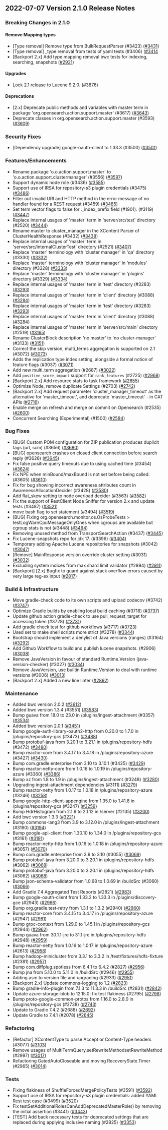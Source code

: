## 2022-07-07 Version 2.1.0 Release Notes


### Breaking Changes in 2.1.0

#### Remove Mapping types

* [Type removal] Remove type from BulkRequestParser (#3423) ([#3431](https://github.com/opensearch-project/opensearch/pull/3431))
* [Type removal] _type removal from tests of yaml tests (#3406) ([#3414](https://github.com/opensearch-project/opensearch/pull/3414)
* [Backport 2.x] Add type mapping removal bwc tests for indexing, searching, snapshots ([#2921](https://github.com/opensearch-project/opensearch/pull/2921))

#### Upgrades

* Lock 2.1 release to Lucene 9.2.0. ([#3676](https://github.com/opensearch-project/opensearch/pull/3676))


#### Deprecations

* [2.x] Deprecate public methods and variables with master term in package 'org.opensearch.action.support.master' (#3617) ([#3643](https://github.com/opensearch-project/opensearch/pull/3643))
* Deprecate classes in org.opensearch.action.support.master (#3593) ([#3609](https://github.com/opensearch-project/opensearch/pull/3609))

### Security Fixes

* [Dependency upgrade] google-oauth-client to 1.33.3 (#3500) ([#3501](https://github.com/opensearch-project/opensearch/pull/3501))

### Features/Enhancements

* Rename package 'o.o.action.support.master' to 'o.o.action.support.clustermanager' (#3556) ([#3597](https://github.com/opensearch-project/opensearch/pull/3597))
* Support dynamic node role (#3436) ([#3585](https://github.com/opensearch-project/opensearch/pull/3585))
* Support use of IRSA for repository-s3 plugin credentials (#3475) ([#3486](https://github.com/opensearch-project/opensearch/pull/3486))
* Filter out invalid URI and HTTP method in the error message of no handler found for a REST request (#3459) ([#3485](https://github.com/opensearch-project/opensearch/pull/3485))
* Set term vector flags to false for ._index_prefix field (#1901). (#3119) ([#3447](https://github.com/opensearch-project/opensearch/pull/3447))
* Replace internal usages of 'master' term in 'server/src/test' directory (#2520) ([#3444](https://github.com/opensearch-project/opensearch/pull/3444))
* Rename master to cluster_manager in the XContent Parser of ClusterHealthResponse (#3432) ([#3438](https://github.com/opensearch-project/opensearch/pull/3438))
* Replace internal usages of 'master' term in 'server/src/internalClusterTest' directory (#2521) ([#3407](https://github.com/opensearch-project/opensearch/pull/3407))
* Replace 'master' terminology with 'cluster manager' in 'qa' directory (#3330) ([#3332](https://github.com/opensearch-project/opensearch/pull/3332))
* Replace 'master' terminology with 'cluster manager' in 'modules' directory (#3328) ([#3333](https://github.com/opensearch-project/opensearch/pull/3333))
* Replace 'master' terminology with 'cluster manager' in 'plugins' directory (#3329) ([#3334](https://github.com/opensearch-project/opensearch/pull/3334))
* Replace internal usages of 'master' term in 'test' directory (#3283) ([#3293](https://github.com/opensearch-project/opensearch/pull/3293))
* Replace internal usages of 'master' term in 'client' directory (#3088) ([#3284](https://github.com/opensearch-project/opensearch/pull/3284))
* Replace internal usages of 'master' term in 'test' directory (#3283) ([#3293](https://github.com/opensearch-project/opensearch/pull/3293))
* Replace internal usages of 'master' term in 'client' directory (#3088) ([#3284](https://github.com/opensearch-project/opensearch/pull/3284))
* Replace internal usages of 'master' term in 'server/src/main' directory (#2519) ([#3165](https://github.com/opensearch-project/opensearch/pull/3165))
* Rename ClusterBlock description 'no master' to 'no cluster-manager' (#3133) ([#3151](https://github.com/opensearch-project/opensearch/pull/3151))
* Correct the skip version, multi_terms aggregation is supported on 2.1 (#3072) ([#3073](https://github.com/opensearch-project/opensearch/pull/3073))
* Adds the replication type index setting, alongside a formal notion of feature flags (#3037) ([#3071](https://github.com/opensearch-project/opensearch/pull/3071))
* Add new multi_term aggregation (#2687) ([#3022](https://github.com/opensearch-project/opensearch/pull/3022))
* Add `positive_score_impact` support for `rank_features` (#2725) ([#2968](https://github.com/opensearch-project/opensearch/pull/2968))
* [Backport 2.x] Add resource stats to task framework ([#2655](https://github.com/opensearch-project/opensearch/pull/2655))
* Optimize Node, remove duplicate Settings (#2703) ([#2742](https://github.com/opensearch-project/opensearch/pull/2742))
* [Backport 2.x] Add request parameter 'cluster_manager_timeout' as the alternative for 'master_timeout', and deprecate 'master_timeout' - in CAT APIs ([#2716](https://github.com/opensearch-project/opensearch/pull/2716))
* Enable merge on refresh and merge on commit on Opensearch (#2535) ([#2600](https://github.com/opensearch-project/opensearch/pull/2600))
* Concurrent Searching (Experimental) (#1500) ([#2584](https://github.com/opensearch-project/opensearch/pull/2584))


### Bug Fixes

* [BUG] Custom POM configuration for ZIP publication produces duplicit tags (url, scm) (#3656) ([#3680](https://github.com/opensearch-project/opensearch/pull/3680))
* [BUG] opensearch crashes on closed client connection before search reply (#3626) ([#3645](https://github.com/opensearch-project/opensearch/pull/3645))
* Fix false positive query timeouts due to using cached time (#3454) ([#3624](https://github.com/opensearch-project/opensearch/pull/3624))
* Fix NPE when minBound/maxBound is not set before being called. (#3605) ([#3610](https://github.com/opensearch-project/opensearch/pull/3610))
* Fix for bug showing incorrect awareness attributes count in AwarenessAllocationDecider (#3428) ([#3580](https://github.com/opensearch-project/opensearch/pull/3580))
* Add flat_skew setting to node overload decider (#3563) ([#3582](https://github.com/opensearch-project/opensearch/pull/3582))
* Fix the support of RestClient Node Sniffer for version 2.x and update tests (#3487) ([#3521](https://github.com/opensearch-project/opensearch/pull/3521))
* move bash flag to set statement (#3494) ([#3519](https://github.com/opensearch-project/opensearch/pull/3519))
* [BUG] Fixing org.opensearch.monitor.os.OsProbeTests > testLogWarnCpuMessageOnlyOnes when cgroups are available but cgroup stats is not (#3448) ([#3464](https://github.com/opensearch-project/opensearch/pull/3464))
* Removing unused method from TransportSearchAction (#3437) ([#3445](https://github.com/opensearch-project/opensearch/pull/3445))
* Fix Lucene-snapshots repo for jdk 17. (#3396) ([#3404](https://github.com/opensearch-project/opensearch/pull/3404))
* Temporary adding Apache Lucene repositories for snapshots (#3042) ([#3047](https://github.com/opensearch-project/opensearch/pull/3047))
* [Remove] MainResponse version override cluster setting (#3031) ([#3032](https://github.com/opensearch-project/opensearch/pull/3032))
* Excluding system indices from max shard limit validator (#2894) ([#2911](https://github.com/opensearch-project/opensearch/pull/2911))
* [Backport] [2.x] Bugfix to guard against stack overflow errors caused by very large reg-ex input  ([#2817](https://github.com/opensearch-project/opensearch/pull/2817))

### Build & Infrastructure

* Move gradle-check code to its own scripts and upload codecov (#3742) ([#3747](https://github.com/opensearch-project/opensearch/pull/3747))
* Optimize Gradle builds by enabling local build caching (#3718) ([#3737](https://github.com/opensearch-project/opensearch/pull/3737))
* Update github action gradle-check to use pull_request_target for accessing token (#3728) ([#3731](https://github.com/opensearch-project/opensearch/pull/3731))
* Add gradle check test for github workflows (#3717) ([#3723](https://github.com/opensearch-project/opensearch/pull/3723))
* Used set to make shell scripts more strict (#3278) ([#3344](https://github.com/opensearch-project/opensearch/pull/3344))
* Bootstrap should implement a denylist of Java versions (ranges) (#3164) ([#3292](https://github.com/opensearch-project/opensearch/pull/3292))
* Add Github Workflow to build and publish lucene snapshots. (#2906) ([#3038](https://github.com/opensearch-project/opensearch/pull/3038))
* Remove JavaVersion in favour of standard Runtime.Version (java-version-checker) (#3027) ([#3034](https://github.com/opensearch-project/opensearch/pull/3034))
* Remove JavaVersion, use builtin Runtime.Version to deal with runtime versions (#3006) ([#3013](https://github.com/opensearch-project/opensearch/pull/3013))
* [Backport 2.x] Added a new line linter ([#2892](https://github.com/opensearch-project/opensearch/pull/2892))

### Maintenance

* Added bwc version 2.0.2 ([#3612](https://github.com/opensearch-project/opensearch/pull/3612))
* Added bwc version 1.3.4 (#3551) ([#3583](https://github.com/opensearch-project/opensearch/pull/3583))
* Bump guava from 18.0 to 23.0 in /plugins/ingest-attachment (#3357) ([#3534](https://github.com/opensearch-project/opensearch/pull/3534))
* Added bwc version 2.0.1 ([#3451](https://github.com/opensearch-project/opensearch/pull/3451))
* Bump google-auth-library-oauth2-http from 0.20.0 to 1.7.0 in /plugins/repository-gcs (#3473) ([#3488](https://github.com/opensearch-project/opensearch/pull/3488))
* Bump protobuf-java from 3.20.1 to 3.21.1 in /plugins/repository-hdfs (#3472) ([#3480](https://github.com/opensearch-project/opensearch/pull/3480))
* Bump reactor-core from 3.4.17 to 3.4.18 in /plugins/repository-azure (#3427) ([#3430](https://github.com/opensearch-project/opensearch/pull/3430))
* Bump com.gradle.enterprise from 3.10 to 3.10.1 (#3425) ([#3429](https://github.com/opensearch-project/opensearch/pull/3429))
* Bump reactor-netty-core from 1.0.16 to 1.0.19 in /plugins/repository-azure (#3360) ([#3386](https://github.com/opensearch-project/opensearch/pull/3386))
* Bump xz from 1.8 to 1.9 in /plugins/ingest-attachment (#3248) ([#3280](https://github.com/opensearch-project/opensearch/pull/3280))
* Upgrading ingest-attachment dependencies (#3111) ([#3279](https://github.com/opensearch-project/opensearch/pull/3279))
* Bump reactor-netty from 1.0.17 to 1.0.18 in /plugins/repository-azure (#3246) ([#3258](https://github.com/opensearch-project/opensearch/pull/3258))
* Bump google-http-client-appengine from 1.35.0 to 1.41.8 in /plugins/repository-gcs (#3247) ([#3259](https://github.com/opensearch-project/opensearch/pull/3259))
* Bump HdrHistogram from 2.1.9 to 2.1.12 in /server (#2135) ([#3200](https://github.com/opensearch-project/opensearch/pull/3200))
* Add bwc version 1.3.3 ([#3221](https://github.com/opensearch-project/opensearch/pull/3221))
* Bump commons-lang3 from 3.9 to 3.12.0 in /plugins/ingest-attachment (#3190) ([#3194](https://github.com/opensearch-project/opensearch/pull/3194))
* Bump google-api-client from 1.30.10 to 1.34.0 in /plugins/repository-gcs (#3161) ([#3191](https://github.com/opensearch-project/opensearch/pull/3191))
* Bump reactor-netty-http from 1.0.16 to 1.0.18 in /plugins/repository-azure (#3057) ([#3070](https://github.com/opensearch-project/opensearch/pull/3070))
* Bump com.gradle.enterprise from 3.9 to 3.10 (#3055) ([#3069](https://github.com/opensearch-project/opensearch/pull/3069))
* Bump protobuf-java from 3.20.0 to 3.20.1 in /plugins/repository-hdfs (#3062) ([#3068](https://github.com/opensearch-project/opensearch/pull/3068))
* Bump protobuf-java from 3.20.0 to 3.20.1 in /plugins/repository-hdfs (#3062) ([#3068](https://github.com/opensearch-project/opensearch/pull/3068))
* Bump json-schema-validator from 1.0.68 to 1.0.69 in /buildSrc (#3060) ([#3066](https://github.com/opensearch-project/opensearch/pull/3066))
* Add Gradle 7.4 Aggregated Test Reports (#2821) ([#2983](https://github.com/opensearch-project/opensearch/pull/2983))
* Bump google-oauth-client from 1.33.2 to 1.33.3 in /plugins/discovery-gce (#2943) ([#2966](https://github.com/opensearch-project/opensearch/pull/2966))
* Bump org.gradle.test-retry from 1.3.1 to 1.3.2 (#2940) ([#2960](https://github.com/opensearch-project/opensearch/pull/2960))
* Bump reactor-core from 3.4.15 to 3.4.17 in /plugins/repository-azure (#2947) ([#2961](https://github.com/opensearch-project/opensearch/pull/2961))
* Bump grpc-context from 1.29.0 to 1.45.1 in /plugins/repository-gcs (#2944) ([#2962](https://github.com/opensearch-project/opensearch/pull/2962))
* Bump guava from 30.1.1-jre to 31.1-jre in /plugins/repository-hdfs (#2948) ([#2959](https://github.com/opensearch-project/opensearch/pull/2959))
* Bump reactor-netty from 1.0.16 to 1.0.17 in /plugins/repository-azure (#2613) ([#2958](https://github.com/opensearch-project/opensearch/pull/2958))
* Bump hadoop-minicluster from 3.3.1 to 3.3.2 in /test/fixtures/hdfs-fixture (#2381) ([#2957](https://github.com/opensearch-project/opensearch/pull/2957))
* Bump com.diffplug.spotless from 6.4.1 to 6.4.2 (#2827) ([#2956](https://github.com/opensearch-project/opensearch/pull/2956))
* Bump jna from 5.10.0 to 5.11.0 in /buildSrc (#2946) ([#2955](https://github.com/opensearch-project/opensearch/pull/2955))
* Adding asm to version file and upgrading (#2933) ([#2951](https://github.com/opensearch-project/opensearch/pull/2951))
* [Backport 2.x] Update commons-logging to 1.2 ([#2823](https://github.com/opensearch-project/opensearch/pull/2823))
* Bump gradle-info-plugin from 7.1.3 to 11.3.3 in /buildSrc (#2831) ([#2842](https://github.com/opensearch-project/opensearch/pull/2842))
* Update azure-storage-blob to 12.15.0: fix test flakiness (#2795) ([#2798](https://github.com/opensearch-project/opensearch/pull/2798))
* Bump proto-google-common-protos from 1.16.0 to 2.8.0 in /plugins/repository-gcs (#2738) ([#2743](https://github.com/opensearch-project/opensearch/pull/2743))
* Update to Gradle 7.4.2 (#2688) ([#2692](https://github.com/opensearch-project/opensearch/pull/2692))
* Update Gradle to 7.4.1 (#2078) ([#2645](https://github.com/opensearch-project/opensearch/pull/2645))

### Refactoring

* [Refactor] XContentType to parse Accept or Content-Type headers (#3077) ([#3103](https://github.com/opensearch-project/opensearch/pull/3103))
* Remove usages of MultiTermQuery.setRewriteMethodsetRewriteMethod (#2997) ([#3017](https://github.com/opensearch-project/opensearch/pull/3017))
* Refactoring GatedAutoCloseable and moving RecoveryState.Timer (#2965) ([#3014](https://github.com/opensearch-project/opensearch/pull/3014))

### Tests

* Fixing flakiness of ShuffleForcedMergePolicyTests (#3591) ([#3592](https://github.com/opensearch-project/opensearch/pull/3592))
* Support use of IRSA for repository-s3 plugin credentials: added YAML Rest test case (#3499) ([#3520](https://github.com/opensearch-project/opensearch/pull/3520))
* Fix testSetAdditionalRolesCanAddDeprecatedMasterRole() by removing the initial assertion (#3441) ([#3443](https://github.com/opensearch-project/opensearch/pull/3443))
* [TEST] Add back necessary tests for deprecated settings that are replaced during applying inclusive naming (#2825) ([#3353](https://github.com/opensearch-project/opensearch/pull/3353))

